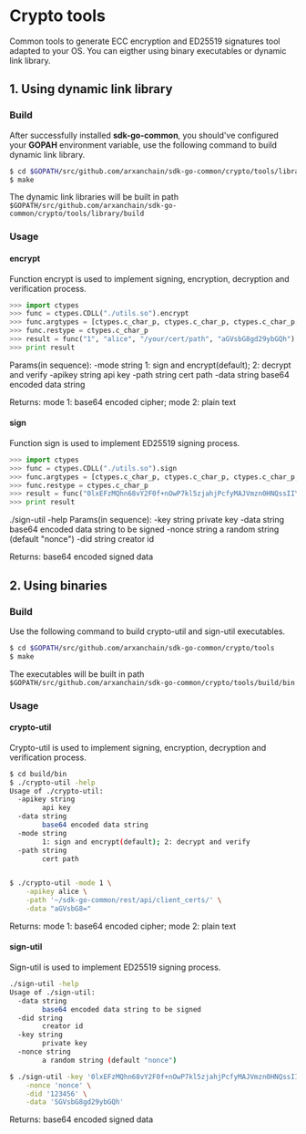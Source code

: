 # Crypto tools
Common tools to generate ECC encryption and ED25519 signatures tool adapted to your OS. You can eigther using binary executables or dynamic link library.

## 1. Using dynamic link library

### Build

After successfully installed **sdk-go-common**, you should've configured your **GOPAH** environment variable, use the following command to build dynamic link library.

```sh
$ cd $GOPATH/src/github.com/arxanchain/sdk-go-common/crypto/tools/library
$ make
```

The dynamic link libraries will be built in path `$GOPATH/src/github.com/arxanchain/sdk-go-common/crypto/tools/library/build`

### Usage

#### encrypt

Function encrypt is used to implement signing, encryption, decryption and verification process.

```python
>>> import ctypes
>>> func = ctypes.CDLL("./utils.so").encrypt
>>> func.argtypes = [ctypes.c_char_p, ctypes.c_char_p, ctypes.c_char_p, ctypes.c_char_p]
>>> func.restype = ctypes.c_char_p
>>> result = func("1", "alice", "/your/cert/path", "aGVsbG8gd29ybGQh")
>>> print result
```

Params(in sequence):
  -mode string
      1: sign and encrypt(default); 2: decrypt and verify
  -apikey string
      api key
  -path string
      cert path
  -data string
      base64 encoded data string

Returns: mode 1: base64 encoded cipher; mode 2: plain text

#### sign

Function sign is used to implement ED25519 signing process.

```python
>>> import ctypes
>>> func = ctypes.CDLL("./utils.so").sign
>>> func.argtypes = [ctypes.c_char_p, ctypes.c_char_p, ctypes.c_char_p, ctypes.c_char_p]
>>> func.restype = ctypes.c_char_p
>>> result = func("0lxEFzMQhn68vY2F0f+nOwP7kl5zjahjPcfyMAJVmzn0HNQssIIYh+c2CgCKEHeUvxqCu6W/sJKqKt2DLJnKpw==", "nonce", "123456", "SGVsbG8gd29ybGQh")
>>> print result
```

./sign-util -help
Params(in sequence):
  -key string
        private key
  -data string
        base64 encoded data string to be signed
  -nonce string
        a random string (default "nonce")
  -did string
        creator id

Returns: base64 encoded signed data

## 2. Using binaries

### Build

Use the following command to build crypto-util and sign-util executables.

```sh
$ cd $GOPATH/src/github.com/arxanchain/sdk-go-common/crypto/tools
$ make
```

The executables will be built in path `$GOPATH/src/github.com/arxanchain/sdk-go-common/crypto/tools/build/bin`

### Usage

#### crypto-util

Crypto-util is used to implement signing, encryption, decryption and verification process.

```sh
$ cd build/bin
$ ./crypto-util -help
Usage of ./crypto-util:
  -apikey string
        api key
  -data string
        base64 encoded data string
  -mode string
        1: sign and encrypt(default); 2: decrypt and verify
  -path string
        cert path


$ ./crypto-util -mode 1 \
    -apikey alice \
    -path '~/sdk-go-common/rest/api/client_certs/' \
    -data "aGVsbG8="
```

Returns: mode 1: base64 encoded cipher; mode 2: plain text

#### sign-util

Sign-util is used to implement ED25519 signing process.

```sh
./sign-util -help
Usage of ./sign-util:
  -data string
        base64 encoded data string to be signed
  -did string
        creator id
  -key string
        private key
  -nonce string
        a random string (default "nonce")

$ ./sign-util -key '0lxEFzMQhn68vY2F0f+nOwP7kl5zjahjPcfyMAJVmzn0HNQssIIYh+c2CgCKEHeUvxqCu6W/sJKqKt2DLJnKpw==' \
    -nonce 'nonce' \
    -did '123456' \
    -data 'SGVsbG8gd29ybGQh'
```

Returns: base64 encoded signed data
